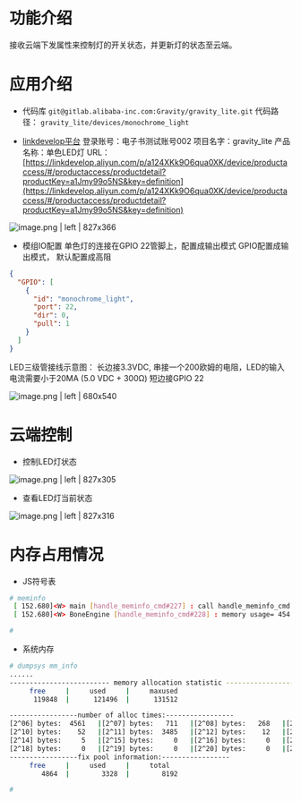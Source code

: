 # 功能介绍

接收云端下发属性来控制灯的开关状态，并更新灯的状态至云端。

# 应用介绍

* 代码库
`git@gitlab.alibaba-inc.com:Gravity/gravity_lite.git`
代码路径： `gravity_lite/devices/monochrome_light`

* [linkdevelop平台](https://linkdevelop.aliyun.com)
    登录账号：电子书测试账号002
    项目名字：gravity\_lite
    产品名称：单色LED灯
    URL： [https://linkdevelop.aliyun.com/p/a124XKk9O6qua0XK/device/productaccess/#/productaccess/productdetail?productKey=a1Jmy99o5NS&key=definition](https://linkdevelop.aliyun.com/p/a124XKk9O6qua0XK/device/productaccess/#/productaccess/productdetail?productKey=a1Jmy99o5NS&key=definition)



![image.png | left | 827x366](https://cdn.yuque.com/lark/0/2018/png/16861/1526264657058-2693559f-caf0-4351-89c0-2d3f6a96e5a6.png "")


* 模组IO配置
    单色灯的连接在GPIO 22管脚上，配置成输出模式
    GPIO配置成输出模式， 默认配置成高阻

```json
{
  "GPIO": [
    {
      "id": "monochrome_light",
      "port": 22,
      "dir": 0,
      "pull": 1
    }
  ]
}
```

LED三级管接线示意图：
长边接3.3VDC, 串接一个200欧姆的电阻，LED的输入电流需要小于20MA  (5.0 VDC + 300Ω)
短边接GPIO 22



![image.png | left | 680x540](https://cdn.yuque.com/lark/0/2018/png/16861/1526281048424-f869bb73-0b49-4feb-8006-dc2579563192.png "")


# 云端控制

* 控制LED灯状态



![image.png | left | 827x305](https://cdn.yuque.com/lark/0/2018/png/16861/1526288991164-649a7805-bf8a-423a-bca0-eb427eb5be48.png "")


* 查看LED灯当前状态



![image.png | left | 827x316](https://cdn.yuque.com/lark/0/2018/png/16861/1526289040213-2a5c1e57-a790-4fbb-974d-920ab139ab1e.png "")


# 内存占用情况

* JS符号表

```bash
# meminfo 
 [ 152.680]<W> main [handle_meminfo_cmd#227] : call handle_meminfo_cmd ...
 [ 152.680]<W> BoneEngine [handle_meminfo_cmd#228] : memory usage= 454 max=516

#
```

* 系统内存

```bash
# dumpsys mm_info
......
------------------------- memory allocation statistic ------------------------------ 
     free     |     used     |     maxused
      119848  |      121496  |      131512

-----------------number of alloc times:-----------------
[2^06] bytes:  4561   |[2^07] bytes:   711   |[2^08] bytes:   268   |[2^09] bytes:   289   |
[2^10] bytes:    52   |[2^11] bytes:  3485   |[2^12] bytes:    12   |[2^13] bytes:     5   |
[2^14] bytes:     5   |[2^15] bytes:     0   |[2^16] bytes:     0   |[2^17] bytes:     0   |
[2^18] bytes:     0   |[2^19] bytes:     0   |[2^20] bytes:     0   |[2^21] bytes:     0   |
-----------------fix pool information:-----------------
     free     |     used     |     total
        4864  |        3328  |        8192

# 

```

 